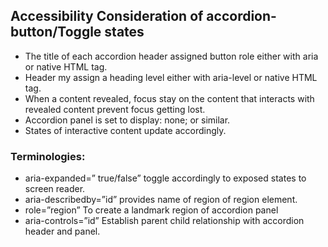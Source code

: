 ## Accessibility Consideration of accordion-button/Toggle states
* The title of each accordion header assigned button role either with aria or native HTML tag.
* Header my assign a heading level either with aria-level or native HTML tag.
* When a content revealed, focus stay on the content that interacts with revealed content prevent focus getting lost.
* Accordion panel is set to display: none; or similar.
* States of interactive content update accordingly.

### Terminologies:
* aria-expanded=” true/false” toggle accordingly to exposed states to screen reader.
* aria-describedby=”id” provides name of region of region element.
* role=”region” To create a landmark region of accordion panel
* aria-controls=”id” Establish parent child relationship with accordion header and panel.

